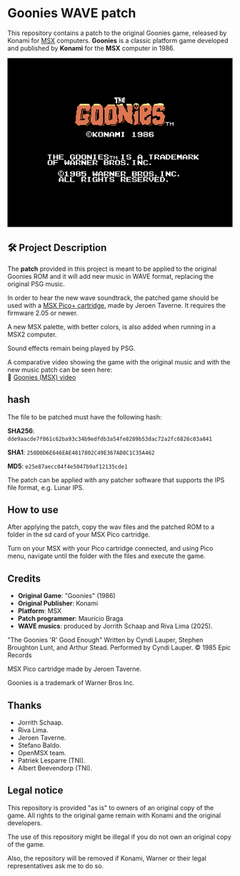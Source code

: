 # Goonies WAVE patch

This repository contains a patch to the original Goonies game, released by Konami for [MSX](https://en.wikipedia.org/wiki/MSX) computers.  **Goonies** is a classic platform game developed and published by **Konami** for the **MSX** computer in 1986.  


![Goonies Screenshot](Goonies.png)


## 🛠️ Project Description

The **patch** provided in this project is meant to be applied to the original Goonies ROM and it will add new music in WAVE format, replacing the original PSG music. 

In order to hear the new wave soundtrack, the patched game should be used with a [MSX Pico+ cartridge](https://www.msxpico.com/), made by Jeroen Taverne. It requires the firmware 2.05 or newer.

A new MSX palette, with better colors, is also added when running in a MSX2 computer.

Sound effects remain being played by PSG.  

A comparative video showing the game with the original music and with the new music patch can be seen here:  
🎥 [Goonies (MSX) video](https://youtu.be/oyCBmymLQ1M)

## hash

The file to be patched must have the following hash:

**SHA256**:   `dde9aacde7f061c62ba93c34b9edfdb3a54fe8289b53dac72a2fc6826c03a841`

**SHA1**:     `250D0D6E646EAE4817802C49E367AD8C1C35A462`

**MD5**:      `e25e87aecc04f4e5047b9af12135cde1`

The patch can be applied with any patcher software that supports the IPS file format, e.g. Lunar IPS.

## How to use

After applying the patch, copy the wav files and the patched ROM to a folder in the sd card of your MSX Pico cartridge. 

Turn on your MSX with your Pico cartridge connected, and using Pico menu, navigate until the folder with the files and execute the game.


## Credits

- **Original Game**: "Goonies" (1986)
- **Original Publisher**: Konami 
- **Platform**: MSX
- **Patch programmer**: Maurício Braga 
- **WAVE musics**: produced by Jorrith Schaap and Riva Lima (2025). 

"The Goonies 'R' Good Enough" Written by Cyndi Lauper, Stephen Broughton Lunt, and Arthur Stead. Performed by Cyndi Lauper. © 1985 Epic Records

MSX Pico cartridge made by Jeroen Taverne.

Goonies is a trademark of Warner Bros Inc.


## Thanks

- Jorrith Schaap.
- Riva Lima.
- Jeroen Taverne.
- Stefano Baldo.
- OpenMSX team.
- Patriek Lesparre (TNI).
- Albert Beevendorp (TNI).


## Legal notice

This repository is provided "as is" to owners of an original copy of the game. All rights to the original game remain with Konami and the original developers. 

The use of this repository might be illegal if you do not own an original copy of the game.

Also, the repository will be removed if Konami, Warner or their legal representatives ask me to do so.